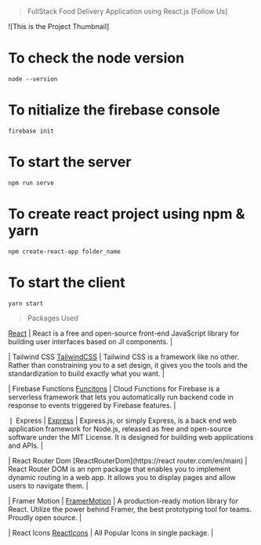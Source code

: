 > FullStack Food Delivery Application using React.js
> [Follow Us]

![This is the Project Thumbnail]

# To check the node version

```
node --version
```

# To nitialize the firebase console

```
firebase init
```

# To start the server

```
npm run serve
```

# To create react project using npm & yarn

```
npm create-react-app folder_name
```

# To start the client

```
yarn start
```

> Packages Used



[React](https://reactjs.org/) | React is a free and open-source front-end JavaScript library for building user
interfaces based on JI components. |

| Tailwind CSS
[TailwindCSS](https://tailwindcss.com/) | Tailwind CSS is a framework like no other. Rather than constraining you to a set design, it gives you the tools and the standardization to build exactly what you want. |

| Firebase Functions [Funcitons](https://firebase.google.com/docs/functions) | Cloud Functions for Firebase is a serverless framework that lets you automatically run backend code in response to events triggered by Firebase features. |

❘ Express
| [Express](https://expressjs.com/) | Express.js, or simply Express, is a back end web application framework for Node.js, released as free and open-source software under the MIT License. It is designed for building web applications and APIs. |

| React Router Dom
[ReactRouterDom](https://react router.com/en/main) | React Router DOM is an npm package that enables you to implement
dynamic routing in a web app. It allows you to display pages and allow users to navigate them. |

| Framer Motion
| [FramerMotion](https://www.framer.com/motion/) | A production-ready motion library for React. Utilize the power behind
Framer, the best prototyping tool for teams. Proudly open source. |

| React Icons
[ReactIcons](https://react-icons.github.io/react-icons/) | All Popular Icons in single package. |
